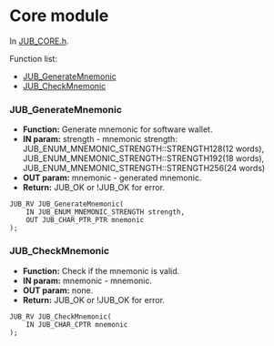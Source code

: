 # Core module
In [JUB_CORE.h](../include/JUB_CORE.h).

Function list:
* [JUB_GenerateMnemonic](#JUB_GenerateMnemonic)
* [JUB_CheckMnemonic](#JUB_CheckMnemonic)

### JUB_GenerateMnemonic
* **Function:** Generate mnemonic for software wallet.
* **IN param:**
strength - mnemonic strength:
    JUB_ENUM_MNEMONIC_STRENGTH::STRENGTH128(12 words),
    JUB_ENUM_MNEMONIC_STRENGTH::STRENGTH192(18 words),
    JUB_ENUM_MNEMONIC_STRENGTH::STRENGTH256(24 words)
* **OUT param:**
mnemonic - generated mnemonic.
* **Return:** JUB_OK or !JUB_OK for error.
```
JUB_RV JUB_GenerateMnemonic(
    IN JUB_ENUM_MNEMONIC_STRENGTH strength,
    OUT JUB_CHAR_PTR_PTR mnemonic
);
```

### JUB_CheckMnemonic
* **Function:** Check if the mnemonic is valid.
* **IN param:**
mnemonic - mnemonic.
* **OUT param:** none.
* **Return:** JUB_OK or !JUB_OK for error.
```
JUB_RV JUB_CheckMnemonic(
    IN JUB_CHAR_CPTR mnemonic
);
```
